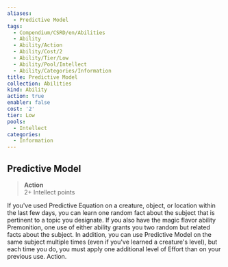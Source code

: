 ```yaml
---
aliases:
  - Predictive Model
tags:
  - Compendium/CSRD/en/Abilities
  - Ability
  - Ability/Action
  - Ability/Cost/2
  - Ability/Tier/Low
  - Ability/Pool/Intellect
  - Ability/Categories/Information
title: Predictive Model
collection: Abilities
kind: Ability
action: true
enabler: false
cost: '2'
tier: Low
pools:
  - Intellect
categories:
  - Information
---
```

## Predictive Model  
>**Action**  
>2+ Intellect points
  
If you've used Predictive Equation on a creature, object, or location within the last few days, you can learn one random fact about the subject that is pertinent to a topic you designate. If you also have the magic flavor ability Premonition, one use of either ability grants you two random but related facts about the subject. In addition, you can use Predictive Model on the same subject multiple times (even if you've learned a creature's level), but each time you do, you must apply one additional level of Effort than on your previous use. Action.